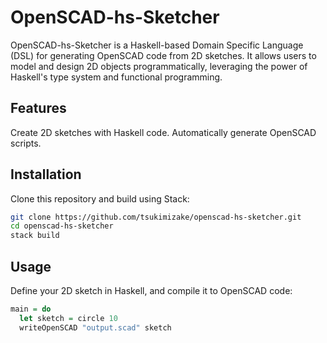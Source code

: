 # OpenSCAD-hs-Sketcher
OpenSCAD-hs-Sketcher is a Haskell-based Domain Specific Language (DSL) for generating OpenSCAD code from 2D sketches. It allows users to model and design 2D objects programmatically, leveraging the power of Haskell's type system and functional programming.

## Features
Create 2D sketches with Haskell code.
Automatically generate OpenSCAD scripts.

## Installation
Clone this repository and build using Stack:

```sh
git clone https://github.com/tsukimizake/openscad-hs-sketcher.git
cd openscad-hs-sketcher
stack build
```

## Usage
Define your 2D sketch in Haskell, and compile it to OpenSCAD code:

```hs
main = do
  let sketch = circle 10
  writeOpenSCAD "output.scad" sketch
```
